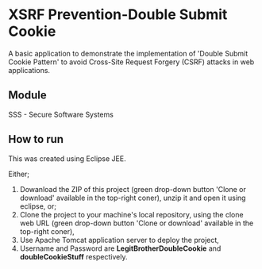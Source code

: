 # XSRF Prevention-Double Submit Cookie
A basic application to demonstrate the implementation of 'Double Submit Cookie Pattern' to avoid Cross-Site Request Forgery (CSRF) attacks in web applications.

## Module
SSS - Secure Software Systems

## How to run
This was created using Eclipse JEE.

Either;
  1. Dowanload the ZIP of this project (green drop-down button 'Clone or download' available in the top-right coner), unzip it and open it using eclipse,
or;
  1. Clone the project to your machine's local repository, using the clone web URL (green drop-down button 'Clone or download' available in the top-right coner),
  2. Use Apache Tomcat application server to deploy the project,
  3. Username and Password are **LegitBrotherDoubleCookie** and **doubleCookieStuff** respectively.
